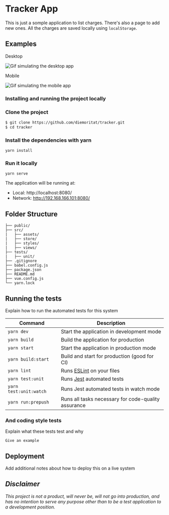 # Tracker App

This is just a somple application to list charges. There's also a page to add new ones. All the charges are saved locally using `localStorage`.

## Examples


Desktop

![Gif simulating the desktop app](https://image.ibb.co/k028W8/desktop.gif)


Mobile

![Gif simulating the mobile app](https://image.ibb.co/gNbfdo/mobile.gif)

### Installing and running the project locally

### Clone the project

```sh
$ git clone https://github.com/diemoritat/tracker.git
$ cd tracker
```

### Install the dependencies with yarn

```
yarn install
```

### Run it locally

```
yarn serve
```

The application will be running at:
  - Local:   http://localhost:8080/
  - Network: http://192.168.166.101:8080/


## Folder Structure

	├── public/	
	├── src/
	|   ├── assets/
	|   ├── store/
	|   ├── styles/	
	|   ├── views/
	├── tests/	
	|   ├── unit/
	├── .gitignore
	├── babel.config.js
	├── package.json
	├── README.md
	├── vue.config.js
	└── yarn.lock

## Running the tests

Explain how to run the automated tests for this system

| Command | Description |
| - | - |
| `yarn dev` | Start the application in development mode |
| `yarn build` | Build the application for production |
| `yarn start` | Start the application in production mode |
| `yarn build:start` | Build and start for production (good for CI) |
| `yarn lint` | Runs [ESLint](https://eslint.org/) on your files |
| `yarn test:unit` | Runs [Jest](https://facebook.github.io/jest/) automated tests |
| `yarn test:unit:watch` | Runs Jest automated tests in watch mode |
| `yarn run:prepush` | Runs all tasks necessary for code-quality assurance |

### And coding style tests

Explain what these tests test and why

```
Give an example
```

## Deployment

Add additional notes about how to deploy this on a live system

## *Disclaimer*

*This project is not a product, will never be, will not go into production, and has no intention to serve any purpose other than to be a test application to a development position.*